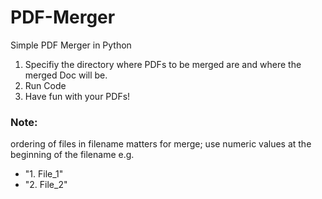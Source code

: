 # PDF-Merger
Simple PDF Merger in Python

1. Specifiy the directory where PDFs to be merged are and where the merged Doc will be. 
2. Run Code
3. Have fun with your PDFs!

### **Note:**
ordering of files in filename matters for merge; use numeric values at the beginning of the filename e.g. 
- "1. File_1"
- "2. File_2"
